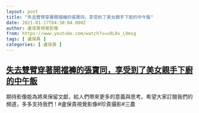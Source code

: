 ```yaml
---
layout: post
title: "失去雙臂穿著開襠褲的張寶同，享受到了美女親手下廚的中午飯"
date: 2021-01-17T04:30:04.000Z
author: 盧保貴視覺影像
from: https://www.youtube.com/watch?v=u9L0v_L9msg
tags: [ 盧保貴 ]
categories: [ 盧保貴 ]
---
```

<!--1610857804000-->
[失去雙臂穿著開襠褲的張寶同，享受到了美女親手下廚的中午飯](https://www.youtube.com/watch?v=u9L0v_L9msg)
------

<div>
期待影像能為將來保留文獻，給人們帶來更多的意義與思考。希望大家訂閱我們的頻道，多多支持我們！#盧保貴視覺影像#珍貴攝影#三農
</div>
